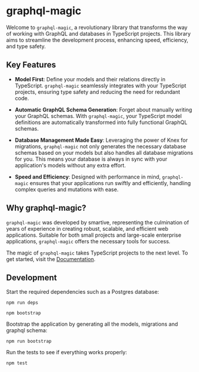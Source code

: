 # graphql-magic

Welcome to `graphql-magic`, a revolutionary library that transforms the way of working with GraphQL and databases in TypeScript projects. This library aims to streamline the development process, enhancing speed, efficiency, and type safety.

## Key Features

- **Model First**: Define your models and their relations directly in TypeScript. `graphql-magic` seamlessly integrates with your TypeScript projects, ensuring type safety and reducing the need for redundant code.
  
- **Automatic GraphQL Schema Generation**: Forget about manually writing your GraphQL schemas. With `graphql-magic`, your TypeScript model definitions are automatically transformed into fully functional GraphQL schemas.

- **Database Management Made Easy**: Leveraging the power of Knex for migrations, `graphql-magic` not only generates the necessary database schemas based on your models but also handles all database migrations for you. This means your database is always in sync with your application's models without any extra effort.
  
- **Speed and Efficiency**: Designed with performance in mind, `graphql-magic` ensures that your applications run swiftly and efficiently, handling complex queries and mutations with ease.


## Why graphql-magic?

`graphql-magic` was developed by smartive, representing the culmination of years of experience in creating robust, scalable, and efficient web applications. Suitable for both small projects and large-scale enterprise applications, `graphql-magic` offers the necessary tools for success.

The magic of `graphql-magic` takes TypeScript projects to the next level. To get started, visit the [Documentation](https://smartive.github.io/graphql-magic/).

## Development

Start the required dependencies such as a Postgres database:

```
npm run deps
```

```
npm bootstrap
```

Bootstrap the application by generating all the models, migrations and graphql schema:
```
npm run bootstrap
```

Run the tests to see if everything works properly:
```
npm test
```
